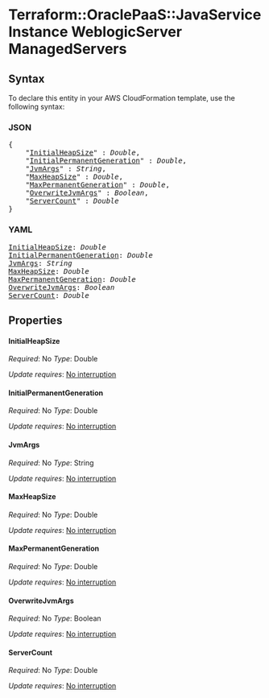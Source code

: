 # Terraform::OraclePaaS::JavaServiceInstance WeblogicServer ManagedServers

## Syntax

To declare this entity in your AWS CloudFormation template, use the following syntax:

### JSON

<pre>
{
    "<a href="#initialheapsize" title="InitialHeapSize">InitialHeapSize</a>" : <i>Double</i>,
    "<a href="#initialpermanentgeneration" title="InitialPermanentGeneration">InitialPermanentGeneration</a>" : <i>Double</i>,
    "<a href="#jvmargs" title="JvmArgs">JvmArgs</a>" : <i>String</i>,
    "<a href="#maxheapsize" title="MaxHeapSize">MaxHeapSize</a>" : <i>Double</i>,
    "<a href="#maxpermanentgeneration" title="MaxPermanentGeneration">MaxPermanentGeneration</a>" : <i>Double</i>,
    "<a href="#overwritejvmargs" title="OverwriteJvmArgs">OverwriteJvmArgs</a>" : <i>Boolean</i>,
    "<a href="#servercount" title="ServerCount">ServerCount</a>" : <i>Double</i>
}
</pre>

### YAML

<pre>
<a href="#initialheapsize" title="InitialHeapSize">InitialHeapSize</a>: <i>Double</i>
<a href="#initialpermanentgeneration" title="InitialPermanentGeneration">InitialPermanentGeneration</a>: <i>Double</i>
<a href="#jvmargs" title="JvmArgs">JvmArgs</a>: <i>String</i>
<a href="#maxheapsize" title="MaxHeapSize">MaxHeapSize</a>: <i>Double</i>
<a href="#maxpermanentgeneration" title="MaxPermanentGeneration">MaxPermanentGeneration</a>: <i>Double</i>
<a href="#overwritejvmargs" title="OverwriteJvmArgs">OverwriteJvmArgs</a>: <i>Boolean</i>
<a href="#servercount" title="ServerCount">ServerCount</a>: <i>Double</i>
</pre>

## Properties

#### InitialHeapSize

_Required_: No
_Type_: Double

_Update requires_: [No interruption](https://docs.aws.amazon.com/AWSCloudFormation/latest/UserGuide/using-cfn-updating-stacks-update-behaviors.html#update-no-interrupt)

#### InitialPermanentGeneration

_Required_: No
_Type_: Double

_Update requires_: [No interruption](https://docs.aws.amazon.com/AWSCloudFormation/latest/UserGuide/using-cfn-updating-stacks-update-behaviors.html#update-no-interrupt)

#### JvmArgs

_Required_: No
_Type_: String

_Update requires_: [No interruption](https://docs.aws.amazon.com/AWSCloudFormation/latest/UserGuide/using-cfn-updating-stacks-update-behaviors.html#update-no-interrupt)

#### MaxHeapSize

_Required_: No
_Type_: Double

_Update requires_: [No interruption](https://docs.aws.amazon.com/AWSCloudFormation/latest/UserGuide/using-cfn-updating-stacks-update-behaviors.html#update-no-interrupt)

#### MaxPermanentGeneration

_Required_: No
_Type_: Double

_Update requires_: [No interruption](https://docs.aws.amazon.com/AWSCloudFormation/latest/UserGuide/using-cfn-updating-stacks-update-behaviors.html#update-no-interrupt)

#### OverwriteJvmArgs

_Required_: No
_Type_: Boolean

_Update requires_: [No interruption](https://docs.aws.amazon.com/AWSCloudFormation/latest/UserGuide/using-cfn-updating-stacks-update-behaviors.html#update-no-interrupt)

#### ServerCount

_Required_: No
_Type_: Double

_Update requires_: [No interruption](https://docs.aws.amazon.com/AWSCloudFormation/latest/UserGuide/using-cfn-updating-stacks-update-behaviors.html#update-no-interrupt)

